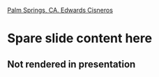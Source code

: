 <!-- .slide: <%= bg("unsplash-jfU3_67YiwQ-hands_concert.jpg") %> -->
[Palm Springs, CA. Edwards Cisneros](https://unsplash.com/photos/jfU3_67YiwQ "caption")
# Spare slide content here
## Not rendered in presentation
